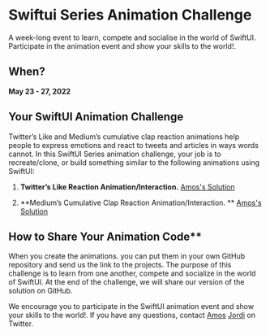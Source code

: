 # Swiftui Series Animation Challenge
A week-long event to learn, compete and socialise in the world of SwiftUI. Participate in the animation event and show your skills to the world!.

## When?
**May 23 - 27, 2022**

## Your SwiftUI Animation Challenge
Twitter’s Like and Medium’s cumulative clap reaction animations help people to express emotions and react to tweets and articles in ways words cannot. In this SwiftUI Series animation challenge, your job is to recreate/clone, or build something similar to the following animations using SwiftUI:

  1. **Twitter’s Like Reaction Animation/Interaction.** 
     <a href="https://github.com/GetStream/swiftui-series-animation-challenge/blob/main/Misc/twitterLikeReaction.gif"> Amos's Solution</a>
     
  3. **Medium’s Cumulative Clap Reaction Animation/Interaction.  **
      <a href="https://github.com/GetStream/swiftui-series-animation-challenge/blob/main/Misc/mediumClap.gif"> Amos's Solution</a>

## How to Share Your Animation Code**  
When you create the animations. you can put them in your own GitHub repository and send us the link to the projects. The purpose of this challenge is to learn from one another, compete and socialize in the world of SwiftUI. At the end of the challenge, we will share our version of the solution on GitHub. 

We encourage you to participate in the SwiftUI animation event and show your skills to the world!. If you have any questions, contact <a href="https://twitter.com/amos_gyamfi">Amos</a> <a href="https://twitter.com/jordibruin"> Jordi</a> on Twitter.





